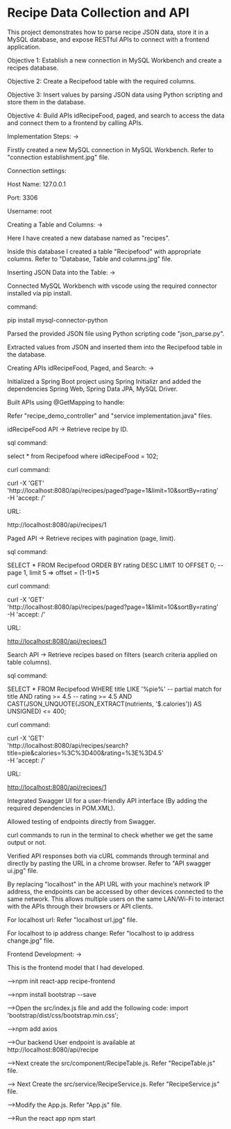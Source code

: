 # Recipe Data Collection and API

This project demonstrates how to parse recipe JSON data, store it in a MySQL database, and expose RESTful APIs to connect with a frontend application.

Objective 1: Establish a new connection in MySQL Workbench and create a recipes database.

Objective 2: Create a Recipefood table with the required columns.

Objective 3: Insert values by parsing JSON data using Python scripting and store them in the database.

Objective 4: Build APIs idRecipeFood, paged, and search to access the data and connect them to a frontend by calling APIs.

Implementation Steps: ->

Firstly created a new MySQL connection in MySQL Workbench. Refer to "connection establishment.jpg" file.

Connection settings:

Host Name: 127.0.0.1

Port: 3306

Username: root

Creating a Table and Columns: ->

Here I have created a new database named as "recipes".

Inside this database I created a table "Recipefood" with appropriate columns. Refer to "Database, Table and columns.jpg" file.

Inserting JSON Data into the Table: ->

Connected MySQL Workbench with vscode using the required connector installed via pip install.

command:

pip install mysql-connector-python

Parsed the provided JSON file using Python scripting code "json_parse.py".

Extracted values from JSON and inserted them into the Recipefood table in the database.

Creating APIs idRecipeFood, Paged, and Search: ->

Initialized a Spring Boot project using Spring Initializr and added the dependencies Spring Web, Spring Data JPA, MySQL Driver.

Built APIs using @GetMapping to handle:

Refer "recipe_demo_controller" and "service implementation.java" files.

idRecipeFood API -> Retrieve recipe by ID.

sql command:

select * from Recipefood where idRecipeFood = 102;

curl command:

curl -X 'GET' \
  'http://localhost:8080/api/recipes/paged?page=1&limit=10&sortBy=rating' \
  -H 'accept: /'

URL:

http://localhost:8080/api/recipes/1

Paged API -> Retrieve recipes with pagination (page, limit).

sql command:

SELECT * 
FROM Recipefood
ORDER BY rating DESC
LIMIT 10 OFFSET 0;  -- page 1, limit 5 => offset = (1-1)*5

curl command:

curl -X 'GET' \
  'http://localhost:8080/api/recipes/paged?page=1&limit=10&sortBy=rating' \
  -H 'accept: /'

URL:

[http://localhost:8080/api/recipes/1](http://localhost:8080/api/recipes/paged?page=1&limit=10&sortBy=rating)

Search API -> Retrieve recipes based on filters (search criteria applied on table columns).

sql command:

SELECT *
FROM Recipefood
WHERE 
    title LIKE '%pie%'                -- partial match for title
    AND rating >= 4.5                 -- rating >= 4.5
    AND CAST(JSON_UNQUOTE(JSON_EXTRACT(nutrients, '$.calories')) AS UNSIGNED) <= 400;

curl command:

curl -X 'GET' \
  'http://localhost:8080/api/recipes/search?title=pie&calories=%3C%3D400&rating=%3E%3D4.5' \
  -H 'accept: /'

URL:

[http://localhost:8080/api/recipes/1](http://localhost:8080/api/recipes/search?title=pie&calories=%3C%3D400&rating=%3E%3D4.5)

Integrated Swagger UI for a user-friendly API interface (By adding the required dependencies in POM.XML).

Allowed testing of endpoints directly from Swagger.

curl commands to run in the terminal to check whether we get the same output or not.

Verified API responses both via cURL commands through terminal and directly by pasting the URL in a chrome browser. Refer to "API swagger ui.jpg" file.

By replacing "localhost" in the API URL with your machine’s network IP address, the endpoints can be accessed by other devices connected to the same network. This allows multiple users on the same LAN/Wi-Fi to interact with the APIs through their browsers or API clients.

For localhost url: Refer "localhost url.jpg" file.

For localhost to ip address change: Refer "localhost to ip address change.jpg" file.

Frontend Development: ->

This is the frontend model that I had developed.

—>npm init react-app recipe-frontend

—>npm install bootstrap --save

—>Open the src/index.js file and add the following code:
import 'bootstrap/dist/css/bootstrap.min.css';

—>npm add axios

—>Our backend User endpoint is available at http://localhost:8080/api/recipe

—>Next create the src/component/RecipeTable.js. Refer "RecipeTable.js" file.

—> Next Create the src/service/RecipeService.js. Refer "RecipeService.js" file.

—>Modify the App.js. Refer "App.js" file.

—>Run the react app
npm start






